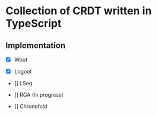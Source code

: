 # Collection of CRDT written in TypeScript

## Implementation
-   [x] Woot

-   [x] Logoot

-   [] LSeq

-   [] RGA (In progress)

-   [] Chronofold
